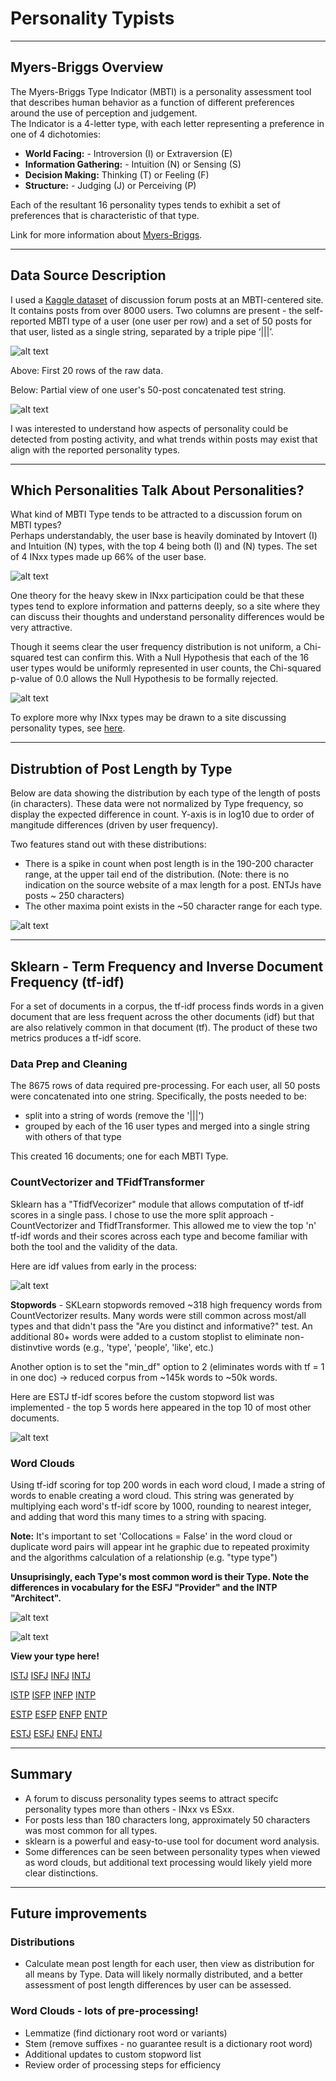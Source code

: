# Personality Typists

---
## Myers-Briggs Overview
The Myers-Briggs Type Indicator (MBTI) is a personality assessment tool that describes human behavior as a function of different preferences around the use of perception and judgement.  
The Indicator is a 4-letter type, with each letter representing a preference in one of 4 dichotomies:
- **World Facing:** - Introversion (I) or Extraversion (E)
- **Information Gathering:** - Intuition (N) or Sensing (S)
- **Decision Making:** Thinking (T) or Feeling (F)
- **Structure:** - Judging (J) or Perceiving (P)

Each of the resultant 16 personality types tends to exhibit a set of preferences that is characteristic of that type.

Link for more information about [Myers-Briggs](https://www.myersbriggs.org/my-mbti-personality-type/mbti-basics/home.htm?bhcp=1).

---
## Data Source Description
I used a [Kaggle dataset](https://www.kaggle.com/datasnaek/mbti-type/data#) of discussion forum posts at an MBTI-centered site. It contains posts from over 8000 users. Two columns are present - the self-reported MBTI type of a user (one user per row) and a set of 50 posts for that user, listed as a single string, separated by a triple pipe ‘|||’.

![alt text](/images/df_raw_head.png)

Above: First 20 rows of the raw data.

Below: Partial view of one user's 50-post concatenated test string.

![alt text](/images/df_raw_posts3.png)

I was interested to understand how aspects of personality could be detected from posting activity, and what trends within posts may exist that align with the reported personality types.

---
## Which Personalities Talk About Personalities?
What kind of MBTI Type tends to be attracted to a discussion forum on MBTI types?  
Perhaps understandably, the user base is heavily dominated by Intovert (I) and Intuition (N) types, with the top 4 being 
both (I) and (N) types.  The set of 4 INxx types made up 66% of the user base.

![alt text](/images/post_count_by_type_ei.png)

One theory for the heavy skew in INxx participation could be that these types tend to explore information and patterns deeply, so a site where they can discuss their thoughts and understand personality differences would be very attractive.

Though it seems clear the user frequency distribution is not uniform, a Chi-squared test can confirm this.  With a Null Hypothesis that each of the 16 user types would be uniformly represented in user counts, the Chi-squared p-value of 0.0 allows the Null Hypothesis to be formally rejected.

![alt text](/images/posts_by_user_chi-squared.png)

To explore more why INxx types may be drawn to a site discussing personality types, see [here](https://personalityjunkie.com/infj-infp-intj-intp-modern-life/).

---
## Distrubtion of Post Length by Type
Below are data showing the distribution by each type of the length of posts (in characters).  These data were not normalized by Type frequency, so display the expected difference in count.  Y-axis is in log10 due to order of mangitude differences (driven by user frequency).

Two features stand out with these distributions:
- There is a spike in count when post length is in the 190-200 character range, at the upper tail end of the distribution.  (Note: there is no indication on the source website of a max length for a post.  ENTJs have posts ~ 250 characters)
- The other maxima point exists in the ~50 character range for each type.

![alt text](/images/post_length_hist_by_type.png)


---
## Sklearn - Term Frequency and Inverse Document Frequency (tf-idf)
For a set of documents in a corpus, the tf-idf process finds words in a given document that are less frequent across the other documents (idf) but that are also relatively common in that document (tf).  The product of these two metrics produces a tf-idf score.

### Data Prep and Cleaning
The 8675 rows of data required pre-processing.  For each user, all 50 posts were concatenated into one string.  Specifically, the posts needed to be:
- split into a string of words (remove the '|||')
- grouped by each of the 16 user types and merged into a single string with others of that type

This created 16 documents; one for each MBTI Type.

### **CountVectorizer and TFidfTransformer**
  Sklearn has a "TfidfVecorizer" module that allows computation of tf-idf scores in a single pass.  I chose to use the more split approach - CountVectorizer and TfidfTransformer.  This allowed me to view the top 'n' tf-idf words and their scores across each type and become familiar with both the tool and the validity of the data.
  
  Here are idf values from early in the process:

![alt text](/images/mbti-idf-values.png)

  **Stopwords** - SKLearn stopwords removed ~318 high frequency words from CountVectorizer results.  Many words were still common across most/all types and that didn't pass the "Are you distinct and informative?" test.
  An additional 80+ words were added to a custom stoplist to eliminate non-distinvtive words (e.g., 'type', 'people', 'like', etc.)
  
  Another option is to set the "min_df" option to 2 (eliminates words with tf = 1 in one doc) -> reduced corpus from ~145k words to ~50k words.

  Here are ESTJ tf-idf scores before the custom stopword list was implemented - the top 5 words here appeared in the top 10 of most other documents.
  
![alt text](/images/tf-idf_ESTJ_default_stopwords.png)
 

### **Word Clouds**
  Using tf-idf scoring for top 200 words in each word cloud, I made a string of words to enable creating a word cloud.  This string was generated by multiplying each word's tf-idf score by 1000, rounding to nearest integer, and adding that word this many times to a string with spacing.

  **Note:** It's important to set 'Collocations = False' in the word cloud or duplicate word pairs will appear int he graphic due to repeated proximity and the algorithms calculation of a relationship (e.g. "type type")

**Unsuprisingly, each Type's most common word is their Type.  Note the differences in vocabulary for the ESFJ "Provider" and the INTP "Architect".**

![alt text](/images/word_cloud_ESFJ.png)

![alt text](/images/word_cloud_INTP.png)

**View your type here!**

[ISTJ](/images/word_cloud_ISTJ.png)   [ISFJ](/images/word_cloud_ISFJ.png)   [INFJ](/images/word_cloud_INFJ.png)   [INTJ](/images/word_cloud_INTJ.png)

[ISTP](/images/word_cloud_ISTP.png)   [ISFP](/images/word_cloud_ISFP.png)   [INFP](/images/word_cloud_INFP.png)   [INTP](/images/word_cloud_INTP.png)

[ESTP](/images/word_cloud_ESTP.png)   [ESFP](/images/word_cloud_ESFP.png)   [ENFP](/images/word_cloud_ENFP.png)   [ENTP](/images/word_cloud_ENTP.png)

[ESTJ](/images/word_cloud_ESTJ.png)   [ESFJ](/images/word_cloud_ESFJ.png)   [ENFJ](/images/word_cloud_ENFJ.png)   [ENTJ](/images/word_cloud_ENTJ.png)

---
## Summary
- A forum to discuss personality types seems to attract specifc personality types more than others - INxx vs ESxx.
- For posts less than 180 characters long, approximately 50 characters was most common for all types.
- sklearn is a powerful and easy-to-use tool for document word analysis.
- Some differences can be seen between personality types when viewed as word clouds, but additional text processing would likely yield more clear distinctions.

---
## Future improvements
### Distributions
 - Calculate mean post length for each user, then view as distribution for all means by Type.  Data will likely normally distributed, and a better assessment of post length differences by user can be assessed.

### Word Clouds - lots of pre-processing!
 - Lemmatize (find dictionary root word or variants)
 - Stem (remove suffixes - no guarantee result is a dictionary root word)
 - Additional updates to custom stopword list
 - Review order of processing steps for efficiency
